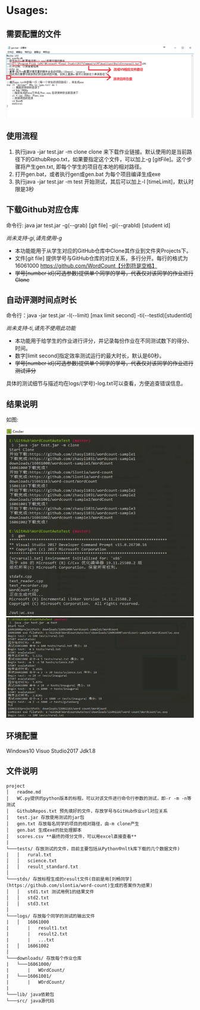 # Usages:

## 需要配置的文件

![](PS.png)

## 使用流程

1. 执行java -jar test.jar -m clone clone
    来下载作业链接。默认使用的是当前路径下的GithubRepo.txt，如果要指定这个文件，可以加上-g [gitFile]。这个步骤将产生gen.txt, 即每个学生的项目在本地的相对路径。
2. 打开gen.bat，或者执行gen或gen.bat
    为每个项目编译生成exe
3. 执行java -jar test.jar -m test
    开始测试，其后可以加上-l [timeLimit]，默认时限是3秒

## 下载Github对应仓库

命令行: java jar test.jar -g(--grab) [git file] -gi(--grabId) [student id]

*尚未支持-gi,请先使用-g*

* 本功能能用于从学生对应的GitHub仓库中Clone其作业到文件夹Projects下。
* 文件[git file] 提供学号与GitHub仓库的对应关系，多行分开。每行的格式为16061000 https://github.com/WordCount【分割符是空格】
* ~~学号\[number id\](可选参数)提供单个同学的学号，代表仅对该同学的作业进行Clone~~


## 自动评测时间点时长

命令行：java -jar test.jar -l(--limit) [max limit second] -ti(--testId)[studentId]

*尚未支持-ti,请先不使用此功能*

* 本功能用于给学生的作业进行评分，并记录每份作业在不同测试数下的得分、时间。
* 数字[limit second]指定效率测试运行的最大时长，默认是60秒。
* ~~学号\[number id\](可选参数)提供单个同学的学号，代表仅对该同学的作业进行测试评分~~

具体的测试细节与描述均在logs/(学号)-log.txt可以查看，方便追查错误信息。

## 结果说明

如图:

![](screencut1.png)
![](screencut2.png)

## 环境配置

Windows10
Visuo Studio2017
Jdk1.8

## 文件说明
    
    
```
project
│   readme.md
│   WC.py提供的python版本的标程。可以对该文件进行命令行参数的测试，即-r -m -n等测试
│   GithubRepos.txt 预先填好的文件，存放学号与GitHub作业url对应关系
│   test.jar 存放使用测试的jar包
│   gen.txt 存放每名同学的项目的相对路径，由-m clone产生
│   gen.bat 生成exe的批处理脚本
│   scores.csv **最终的得分文件，可以用excel直接查看**
|   
└───tests/ 存放测试的文件，目前主要包括从Python中nltk库下载的几个数据文件)
│   │   rural.txt
│   │   science.txt
│   │   result_standard.txt 
│   
└───stds/ 存放标程生成的result文件(目前是用[刘畅同学](https://github.com/slontia/word-count)生成的答案作为结果)
│   │   std1.txt 测试用例1的结果文件
│   │   std2.txt
│   │   std3.txt
│   
└───logs/ 存放每个同学的测试的输出文件
|   │   16061000
|       |   result1.txt
|       |   result2.txt
|       |   ...txt
|   │   16061002
│   
└───downloads/ 存放每个作业仓库
|   └───16061000/
|       |   WOrdCount/
|   └───16061001/
|       |   WOrdCount/
|   
└───lib/ java依赖包
└───src/ java源代码
   
```


